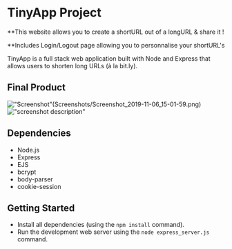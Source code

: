 # TinyApp Project

**This website allows you to create a shortURL out of a longURL & share it !

**Includes Login/Logout page allowing you to personnalise your shortURL's  

TinyApp is a full stack web application built with Node and Express that allows users to shorten long URLs (à la bit.ly).

## Final Product

!["Screenshot"](#)(Screenshots/Screenshot_2019-11-06_15-01-59.png) 
!["screenshot description"](#)

## Dependencies

- Node.js
- Express
- EJS
- bcrypt
- body-parser
- cookie-session

## Getting Started

- Install all dependencies (using the `npm install` command).
- Run the development web server using the `node express_server.js` command.

